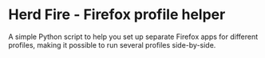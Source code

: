 Herd Fire - Firefox profile helper
==================================

A simple Python script to help you set up separate Firefox apps for
different profiles, making it possible to run several profiles
side-by-side.

